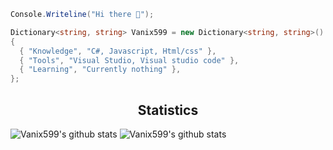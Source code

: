 ```csharp
Console.Writeline("Hi there 👋");

Dictionary<string, string> Vanix599 = new Dictionary<string, string>()
{
  { "Knowledge", "C#, Javascript, Html/css" },
  { "Tools", "Visual Studio, Visual studio code" },
  { "Learning", "Currently nothing" },
};
```

<h2 align="center">Statistics</h2>

![Vanix599's github stats](https://github-readme-stats.vercel.app/api?username=Vanix599&show_icons=false&theme=tokyonight)
![Vanix599's github stats](https://github-readme-stats.vercel.app/api/top-langs/?username=Vanix599&layout=compact&theme=tokyonight) 

